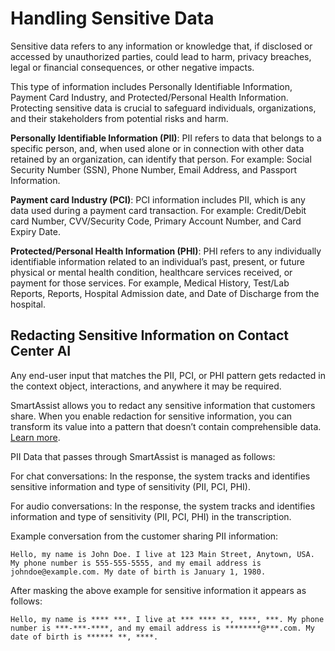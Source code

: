 # Handling Sensitive Data

Sensitive data refers to any information or knowledge that, if disclosed or accessed by unauthorized parties, could lead to harm, privacy breaches, legal or financial consequences, or other negative impacts.

This type of information includes Personally Identifiable Information, Payment Card Industry, and Protected/Personal Health Information. Protecting sensitive data is crucial to safeguard individuals, organizations, and their stakeholders from potential risks and harm.

**Personally Identifiable Information (PII)**: PII refers to data that belongs to a specific person, and, when used alone or in connection with other data retained by an organization, can identify that person. For example: Social Security Number (SSN), Phone Number, Email Address, and Passport Information.

**Payment card Industry (PCI)**: PCI information includes PII, which is any data used during a payment card transaction. For example: Credit/Debit card Number, CVV/Security Code, Primary Account Number, and Card Expiry Date.

**Protected/Personal Health Information (PHI)**: PHI refers to any individually identifiable information related to an individual’s past, present, or future physical or mental health condition, healthcare services received, or payment for those services. For example, Medical History, Test/Lab Reports, Reports, Hospital Admission date, and Date of Discharge from the hospital.

## Redacting Sensitive Information on Contact Center AI

Any end-user input that matches the PII, PCI, or PHI pattern gets redacted in the context object, interactions, and anywhere it may be required.

SmartAssist allows you to redact any sensitive information that customers share. When you enable redaction for sensitive information, you can transform its value into a pattern that doesn’t contain comprehensible data. [Learn more](https://docs.kore.ai/smartassist/configuration/sensitive-data-masking/).

PII Data that passes through SmartAssist is managed as follows:

For chat conversations: In the response, the system tracks and identifies sensitive information and type of sensitivity (PII, PCI, PHI).

For audio conversations: In the response, the system tracks and identifies information and type of sensitivity (PII, PCI, PHI) in the transcription.

Example conversation from the customer sharing PII information:

```
Hello, my name is John Doe. I live at 123 Main Street, Anytown, USA. My phone number is 555-555-5555, and my email address is johndoe@example.com. My date of birth is January 1, 1980.
```

After masking the above example for sensitive information it appears as follows:

```
Hello, my name is **** ***. I live at *** **** **, ****, ***. My phone number is ***-***-****, and my email address is ********@***.com. My date of birth is ****** **, ****.
```